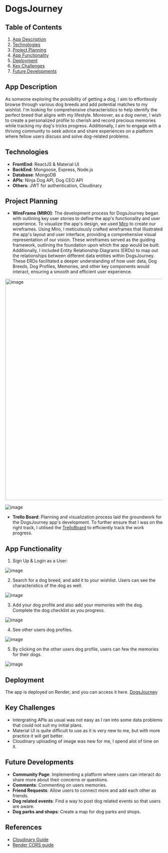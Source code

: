 # DogsJourney

## Table of Contents

1. [App Description](#App-Description)
2. [Technologies](#Technologies)
3. [Project Planning](#Project-Planning)
4. [App Functionality](#App-Functionality)
5. [Deployment](#Deployment)
6. [Key Challenges](#Key-Challenges)
7. [Future Developments](#Future-Developments)


## App Description

As someone exploring the possibility of getting a dog, I aim to effortlessly browse through various dog breeds and add potential matches to my wishlist. I'm looking for comprehensive characteristics to help identify the perfect breed that aligns with my lifestyle. Moreover, as a dog owner, I wish to create a personalized profile to cherish and record precious memories while tracking my dog's tricks progress. Additionally, I aim to engage with a thriving community to seek advice and share experiences on a platform where fellow users discuss and solve dog-related problems.

## Technologies
- **FrontEnd**: ReactJS & Material UI
- **BackEnd**: Mongoose, Express, Node.js
- **Database**: MongoDB
- **APIs**: Ninja Dog API, Dog CEO API
- **Others**: JWT for authentication, Cloudinary

## Project Planning
- **WireFrame (MIRO)**: The development process for DogsJourney began with outlining key user stories to define the app's functionality and user experience. To visualize the app's design, we used [Miro](https://miro.com/app/board/uXjVMr7klKo=/) to create our wireframes. Using Miro, I meticulously crafted wireframes that illustrated the app's layout and user interface, providing a comprehensive visual representation of our vision. These wireframes served as the guiding framework, outlining the foundation upon which the app would be built. Additionally, I included Entity Relationship Diagrams (ERDs) to map out the relationships between different data entities within DogsJourney.
These ERDs facilitated a deeper understanding of how user data, Dog Breeds, Dog Profiles, Memories, and other key components would interact, ensuring a smooth and efficient user experience.
<img width="707" alt="image" src="https://github.com/IAmbrose/DogsJourney/assets/139415730/b674e9b6-c2c1-427b-83f1-aa81ed7fa1b5">

![image](https://github.com/IAmbrose/DogsJourney/assets/139415730/70777f3b-9850-4d28-8ff3-865dbd25af3c)


- **Trello Board**: Planning and visualization process laid the groundwork for the DogsJourney app's development. To further ensure that I was on the right track, I utilised the [TrelloBoard](https://trello.com/b/lv2setkG/dogsjourney) to efficiently track the work progress.

## App Functionality 

1. Sign Up & Login as a User:

![image](https://github.com/IAmbrose/DogsJourney/assets/139415730/9414d2fe-08b7-48f9-97a1-b65445d20ae0)

2. Search for a dog breed, and add it to your wishlist. Users can see the characteristics of the dog as well.

![image](https://github.com/IAmbrose/DogsJourney/assets/139415730/942bdd01-7a17-4e72-ade8-ce4b26eaa24a)

3. Add your dog profile and also add your memories with the dog. Complete the dog checklist as you progress.

![image](https://github.com/IAmbrose/DogsJourney/assets/139415730/4557e795-fa9d-4287-85b3-5a15d908b221)

4. See other users dog profiles.

![image](https://github.com/IAmbrose/DogsJourney/assets/139415730/1baf58fe-d514-494e-a8a2-4c752a10a860)

5. By clicking on the other users dog profile, users can few the memories for their dogs.

![image](https://github.com/IAmbrose/DogsJourney/assets/139415730/aeba6a11-1519-4f42-abb1-158c29311ebf)


## Deployment
The app is deployed on Render, and you can access it here.
[DogsJourney](https://dogsjourney.onrender.com)

## Key Challenges
- Intergrating APIs as usual was not easy as I ran into some data problems that could not suit my initial plans.
- Material UI is quite difficult to use as it is very new to me, but with more practice it will get better.
- Cloudinary uploading of image was new for me, I spend alot of time on it.

## Future Developments
- **Community Page**: Implementing a platform where users can interact do share more about their concerns or questions.
- **Comments**: Commenting on users memories.
- **Friend Requests**: Allow users to connect more and add each other as friends.
- **Dog related events**: Find a way to post dog related events so that users are aware.
- **Dog parks and shops**: Create a map for dog parks and shops.

## References
- [Cloudinary Guide](https://cloudinary.com/blog/guest_post/upload-images-to-cloudinary-with-node-js-and-react)
- [Render CORS guide](https://paragon.ba/en/how-to-deploy-a-mern-application-on-render-com/)
